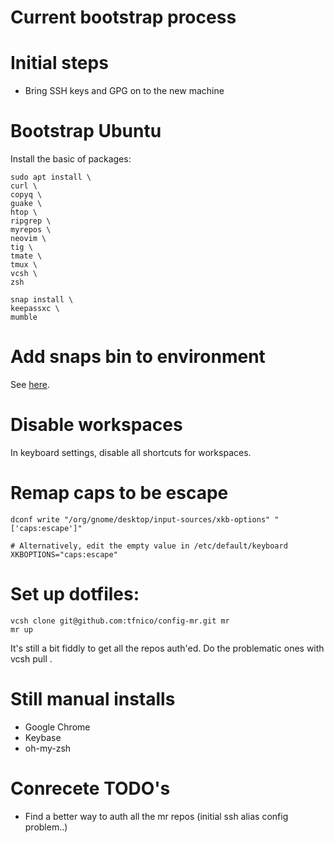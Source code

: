 Current bootstrap process
=========================

# Initial steps

* Bring SSH keys and GPG on to the new machine 

# Bootstrap Ubuntu

Install the basic of packages:
```
sudo apt install \
curl \
copyq \
guake \
htop \
ripgrep \
myrepos \
neovim \
tig \
tmate \
tmux \
vcsh \
zsh

snap install \
keepassxc \
mumble
```
# Add snaps bin to environment

See [here](https://askubuntu.com/questions/910821/programs-installed-via-snap-not-showing-up-in-launcher).

# Disable workspaces

In keyboard settings, disable all shortcuts for workspaces.

# Remap caps to be escape

```
dconf write "/org/gnome/desktop/input-sources/xkb-options" "['caps:escape']"

# Alternatively, edit the empty value in /etc/default/keyboard
XKBOPTIONS="caps:escape"
```

# Set up dotfiles:
```
vcsh clone git@github.com:tfnico/config-mr.git mr
mr up
```

It's still a bit fiddly to get all the repos auth'ed. Do the problematic ones with vcsh pull <repo name>.

# Still manual installs

- Google Chrome
- Keybase
- oh-my-zsh

# Conrecete TODO's

* Find a better way to auth all the mr repos (initial ssh alias config problem..)
